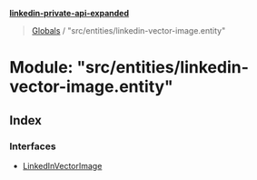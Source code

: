 **[linkedin-private-api-expanded](../README.md)**

> [Globals](../globals.md) / "src/entities/linkedin-vector-image.entity"

# Module: "src/entities/linkedin-vector-image.entity"

## Index

### Interfaces

* [LinkedInVectorImage](../interfaces/_src_entities_linkedin_vector_image_entity_.linkedinvectorimage.md)

